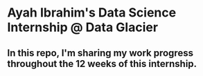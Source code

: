 # Ayah Ibrahim's Data Science Internship @ Data Glacier
## In this repo, I'm sharing my work progress throughout the 12 weeks of this internship. 
